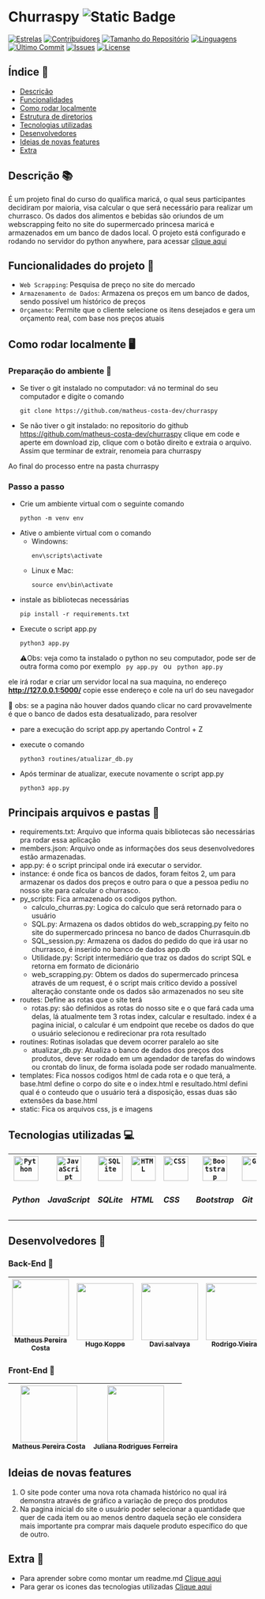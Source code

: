# Churraspy ![Static Badge](https://img.shields.io/badge/Status-Concluido-green)

[![Estrelas](https://img.shields.io/github/stars/matheus-costa-dev/churraspy?style=social)](https://github.com/matheus-costa-dev/churraspy/stargazers) [![Contribuidores](https://img.shields.io/github/contributors/matheus-costa-dev/churraspy)](https://github.com/matheus-costa-dev/churraspy/graphs/contributors) [![Tamanho do Repositório](https://img.shields.io/github/repo-size/matheus-costa-dev/churraspy)](https://github.com/matheus-costa-dev/churraspy) [![Linguagens](https://img.shields.io/github/languages/top/matheus-costa-dev/churraspy)](https://github.com/matheus-costa-dev/churraspy)  
[![Último Commit](https://img.shields.io/github/last-commit/matheus-costa-dev/churraspy)](https://github.com/matheus-costa-dev/churraspy/commits/main) [![Issues](https://img.shields.io/github/issues/matheus-costa-dev/churraspy)](https://github.com/matheus-costa-dev/churraspy/issues) 
[![License](https://img.shields.io/github/license/matheus-costa-dev/churraspy)](https://github.com/matheus-costa-dev/churraspy/blob/main/LICENSE)


## Índice :pushpin:

* [Descrição](#descrição-books)
* [Funcionalidades](#funcionalidades-do-projeto-hammer)
* [Como rodar localmente](#como-rodar-localmente-desktop-computer)
* [Estrutura de diretorios](#estrutura-de-diretórios)
* [Tecnologias utilizadas](#tecnologias-utilizadas-computer)
* [Desenvolvedores](#desenvolvedores-construction_worker)
* [Ideias de novas features](#ideias-novas-features)
* [Extra](#extra-mag_right)


## Descrição :books:

É um projeto final do curso do qualifica maricá,  o qual seus participantes decidiram por maioria, visa calcular o que será necessário para realizar um churrasco. 
Os dados dos alimentos e bebidas são oriundos de um webscrapping feito no site do supermercado princesa maricá e armazenados em um banco de dados local. 
O projeto está configurado e rodando no servidor do python anywhere, para acessar <a href="https://matheuspc.pythonanywhere.com/"> clique aqui </a>

## Funcionalidades do projeto :hammer:

- `Web Scrapping`: Pesquisa de preço no site do mercado
- `Armazenamento de Dados`: Armazena os preços em um banco de dados, sendo possível um histórico de preços
- `Orçamento`: Permite que o cliente selecione os itens desejados e gera um orçamento real, com base nos preços atuais

## Como rodar localmente 🖥️

### Preparação do ambiente 🐚

* Se tiver o git instalado no computador: vá no terminal do seu computador e digite o comando
    ```{bash}
    git clone https://github.com/matheus-costa-dev/churraspy
    ```
* Se não tiver o git instalado: no repositorio do github https://github.com/matheus-costa-dev/churraspy clique em code e aperte em download zip, clique com o botão direito e extraia o arquivo. Assim que terminar de extrair, renomeia para churraspy

Ao final do processo entre na pasta churraspy

### Passo a passo

* Crie um ambiente virtual com o seguinte comando
    ```{bash}
    python -m venv env
    ```
* Ative o ambiente virtual com o comando
    * Windowns: 
        ```{bash}
        env\scripts\activate
        ```
    * Linux e Mac:
      ```{bash}
      source env\bin\activate
      ```
* instale as bibliotecas necessárias
    ```{bash}
    pip install -r requirements.txt
    ```
* Execute o script app.py
    ```{bash}
    python3 app.py
    ```
    :warning:Obs: veja como ta instalado o python no seu computador, pode ser de outra forma como por exemplo <code> py app.py </code> ou <code> python app.py </code>

ele irá rodar e criar um servidor local na sua maquina, no endereço **http://127.0.0.1:5000/**
copie esse endereço e cole na url do seu navegador

:red_circle: obs: se a pagina não houver dados quando clicar no card provavelmente é que o banco de dados esta desatualizado, para resolver

* pare a execução do script app.py apertando Control + Z
* execute o comando
    ```{bash}
    python3 routines/atualizar_db.py
    ```
* Após terminar de atualizar, execute novamente o script app.py

    ```{bash}
    python3 app.py
    ```

## Principais arquivos e pastas 📁

* requirements.txt: Arquivo que informa quais bibliotecas são necessárias pra rodar essa aplicação
* members.json: Arquivo onde as informações dos seus desenvolvedores estão armazenadas.
* app.py: é o script principal onde irá executar o servidor.
* instance: é onde fica os bancos de dados, foram feitos 2, um para armazenar os dados dos preços e outro para o que a pessoa pediu no nosso site para calcular o churrasco.
* py_scripts: Fica armazenado os codigos python.
    * calculo_churras.py: Logica do calculo que será retornado para o usuário
    * SQL.py: Armazena os dados obtidos do web_scrapping.py feito no site do supermercado princesa no banco de dados Churrasquin.db
    * SQL_session.py: Armazena os dados do pedido do que irá usar no churrasco, é inserido no banco de dados app.db
    * Utilidade.py: Script intermediário que traz os dados do script SQL e retorna em formato de dicionário
    * web_scrapping.py: Obtem os dados do supermercado princesa através de um request, é o script mais crítico devido a possível alteração constante onde os dados são armazenados no seu site
* routes: Define as rotas que o site terá
    * rotas.py: são definidos as rotas do nosso site e o que fará cada uma delas, lá atualmente tem 3 rotas index, calcular e resultado. index é a pagina inicial, o calcular é um endpoint que recebe os dados do que o usuário selecionou e redirecionar pra rota resultado
* routines: Rotinas isoladas que devem ocorrer paralelo ao site
    * atualizar_db.py: Atualiza o banco de dados dos preços dos produtos, deve ser rodado em um agendador de tarefas do windows ou crontab do linux, de forma isolada pode ser rodado manualmente.
* templates: Fica nossos codigos html de cada rota e o que terá, a base.html define o corpo do site e o index.html e resultado.html defini qual é o conteudo que o usuário terá a disposição, essas duas são extensões da base.html
* static: Fica os arquivos css, js e imagens

## Tecnologias utilizadas :computer:

<div>
    <table>
        <tr>
            <th><code><img width="50" src="https://raw.githubusercontent.com/marwin1991/profile-technology-icons/refs/heads/main/icons/python.png" alt="Python" title="Python"/></code></th>
            <th><code><img width="50" src="https://raw.githubusercontent.com/marwin1991/profile-technology-icons/refs/heads/main/icons/javascript.png" alt="JavaScript" title="JavaScript"/></code></th>
            <th><code><img width="50" src="https://raw.githubusercontent.com/marwin1991/profile-technology-icons/refs/heads/main/icons/sqlite.png" alt="SQLite" title="SQLite"/></code></th>
            <th><code><img width="50" src="https://raw.githubusercontent.com/marwin1991/profile-technology-icons/refs/heads/main/icons/html.png" alt="HTML" title="HTML"/></code></th>
            <th><code><img width="50" src="https://raw.githubusercontent.com/marwin1991/profile-technology-icons/refs/heads/main/icons/css.png" alt="CSS" title="CSS"/></code></th>
            <th><code><img width="50" src="https://raw.githubusercontent.com/marwin1991/profile-technology-icons/refs/heads/main/icons/bootstrap.png" alt="Bootstrap" title="Bootstrap"/></code></th>
            <th><code><img width="50" src="https://raw.githubusercontent.com/marwin1991/profile-technology-icons/refs/heads/main/icons/git.png" alt="Git" title="Git"/></code></th>
            <th><code><img width="50" src="https://raw.githubusercontent.com/marwin1991/profile-technology-icons/refs/heads/main/icons/github.png" alt="GitHub" title="GitHub"/></code></th>
            <th><code><img width="50" src="https://raw.githubusercontent.com/marwin1991/profile-technology-icons/refs/heads/main/icons/pandas.png" alt="Pandas" title="Pandas"/></code></th>
        </tr>
        <tr>
            <td><h5>Python</h5></td>
            <td><h5>JavaScript</h5></td>
            <td><h5>SQLite</h5></td>
            <td><h5>HTML</h5></td>
            <td><h5>CSS</h5></td>
            <td><h5>Bootstrap</h5></td>
            <td><h5>Git</h5></td>
            <td><h5>GitHub</h5></td>
            <td><h5>Pandas</h5></td>
        </tr>
    </table>
</div>

## Desenvolvedores :construction_worker:

### Back-End :wrench:

| [<img loading="lazy" src="https://avatars.githubusercontent.com/matheus-costa-dev" width=115><br><sub>Matheus Pereira Costa</sub>](https://github.com/matheus-costa-dev) | [<img loading="lazy" src="https://avatars.githubusercontent.com/hugokoppe" width=115><br><sub>Hugo Koppe</sub>](https://github.com/hugokoppe) | [<img loading="lazy" src="https://avatars.githubusercontent.com/dvsalvaya" width=115><br><sub>Davi salvaya</sub>](https://github.com/dvsalvaya) | [<img loading="lazy" src="https://avatars.githubusercontent.com/Rodrigo-Avieira" width=115><br><sub>Rodrigo Vieira</sub>](https://github.com/Rodrigo-Avieira) | [<img loading="lazy" src="https://avatars.githubusercontent.com/carolinesvazz" width=115><br><sub>Caroline Vazz</sub>](https://github.com/carolinesvazz) |
| :---: | :---: | :---: | :---: | :---: |

### Front-End :art:

| [<img loading="lazy" src="https://avatars.githubusercontent.com/matheus-costa-dev" width=115><br><sub>Matheus Pereira Costa</sub>](https://github.com/matheus-costa-dev) | [<img loading="lazy" src="https://avatars.githubusercontent.com/Ju-Rodrigues22" width=115><br><sub>Juliana Rodrigues Ferreira</sub>](https://github.com/Ju-Rodrigues22) |
| :---: | :---: |

## Ideias de novas features

1. O site pode conter uma nova rota chamada histórico no qual irá demonstra através de gráfico a variação de preço dos produtos
2. Na pagina inicial do site o usuário poder selecionar a quantidade que quer de cada item ou ao menos dentro daquela seção ele considera mais importante pra comprar mais daquele produto específico do que de outro.


## Extra :mag_right:

- Para aprender sobre como montar um readme.md <a href="https://www.alura.com.br/artigos/escrever-bom-readme">Clique aqui</a>
- Para gerar os icones das tecnologias utilizadas <a href="https://marwin1991.github.io/profile-technology-icons/">Clique aqui</a>

